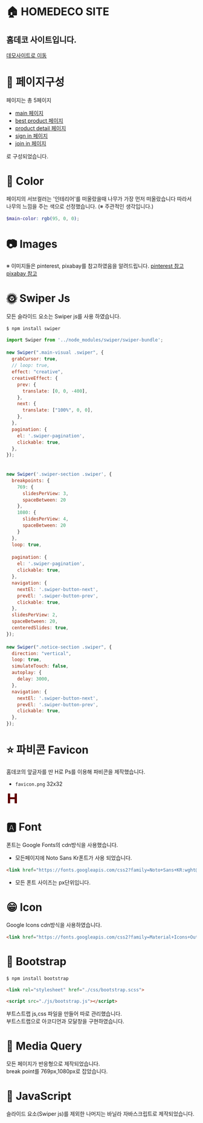 # 🏠 HOMEDECO SITE
## 홈데코 사이트입니다.  
[데모사이트로 이동](https://naver.com)
# 📃 페이지구성
페이지는 총 5페이지
- [main 페이지]()
- [best product 페이지]()
- [product detail 페이지]()
- [sign in 페이지]()
- [join in 페이지]()

로 구성되었습니다.
# 🌈 Color
페이지의 서브컬러는 '인테리어'를 떠올랐을때 나무가 가장 먼저 떠올랐습니다 따라서 나무의 느낌을 주는 색으로 선정했습니다. (※ 주관적인 생각입니다.)
```scss
$main-color: rgb(95, 0, 0);
```
# 📷 Images
※ 이미지들은 pinterest, pixabay를 참고하였음을 알려드립니다.
[pinterest 참고](https://www.pinterest.co.kr/)  
[pixabay 참고](https://pixabay.com/ko/)
# 🌞 Swiper Js
모든 슬라이드 요소는 Swiper js를 사용 하였습니다.  
```
$ npm install swiper
```

```javascript
import Swiper from '../node_modules/swiper/swiper-bundle';

new Swiper(".main-visual .swiper", {
  grabCursor: true,
  // loop: true,
  effect: "creative",
  creativeEffect: {
    prev: {
      translate: [0, 0, -400],
    },
    next: {
      translate: ["100%", 0, 0],
    },
  },
  pagination: {
    el: '.swiper-pagination',
    clickable: true,
  },
});


new Swiper('.swiper-section .swiper', {
  breakpoints: {
    769: {
      slidesPerView: 3,
      spaceBetween: 20
    },
    1080: {
      slidesPerView: 4,
      spaceBetween: 20
    }
  },
  loop: true,

  pagination: {
    el: '.swiper-pagination',
    clickable: true,
  },
  navigation: {
    nextEl: '.swiper-button-next',
    prevEl: '.swiper-button-prev',
    clickable: true,
  },
  slidesPerView: 2,
  spaceBetween: 20,
  centeredSlides: true,
});

new Swiper(".notice-section .swiper", {
  direction: "vertical",
  loop: true,
  simulateTouch: false,
  autoplay: {
    delay: 3000,
  },
  navigation: {
    nextEl: '.swiper-button-next',
    prevEl: '.swiper-button-prev',
    clickable: true,
  },
});

```
# ⭐ 파비콘 Favicon
홈데코의 앞글자를 딴 H로 Ps를 이용해 파비콘을 제작했습니다. 
- `favicon.png` 32x32  

![favicon](./favicon.png)

# 🅰 Font
폰트는 Google Fonts의 cdn방식을 사용했습니다.
- 모든페이지에 Noto Sans Kr폰트가 사용 되었습니다.  
```html
<link href="https://fonts.googleapis.com/css2?family=Noto+Sans+KR:wght@100;300;400;500;700;900&display=swap" rel="stylesheet">
```
- 모든 폰트 사이즈는 px단위입니다.
# 😁 Icon
Google Icons cdn방식을 사용하였습니다.
```html
<link href="https://fonts.googleapis.com/css2?family=Material+Icons+Outlined" rel="stylesheet">
```
# 👢 Bootstrap
```
$ npm install bootstrap
```
```html
<link rel="stylesheet" href="./css/bootstrap.scss">
```
```html
<script src="./js/bootstrap.js"></script>
```
부트스트랩 js,css 파일을 만들어 따로 관리했습니다.  
부트스트랩으로 아코디언과 모달창을 구현하였습니다.
# 🔹 Media Query
모든 페이지가 반응형으로 제작되었습니다.  
break point를 769px,1080px로 잡았습니다.
# 🍋 JavaScript
슬라이드 요소(Swiper js)를 제외한 나머지는
바닐라 자바스크립트로 제작되었습니다.
